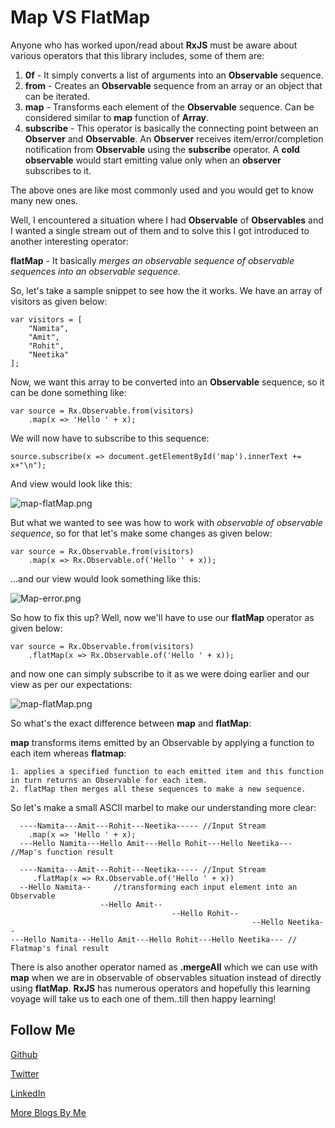 # Map VS FlatMap

Anyone who has worked upon/read about **RxJS** must be aware about various operators that this library includes, some of them are:

1. **0f** - It simply converts a list of arguments into an **Observable** sequence.
2. **from** - Creates an **Observable** sequence from an array or an object that can be iterated.
3. **map** - Transforms each element of the **Observable** sequence. Can be considered similar to **map** function of **Array**.
4. **subscribe** - This operator is basically the connecting point between an **Observer** and **Observable**. An **Observer** receives item/error/completion notification from
 **Observable** using the **subscribe** operator. A **cold observable** would start emitting value only when an **observer** subscribes to it. 

The above ones are like most commonly used and you would get to know many new ones. 

Well, I encountered a situation where I had **Observable** of **Observables** and I wanted a single stream out of them and to solve this I got introduced to another interesting operator:

**flatMap** - It basically *merges an observable sequence of observable sequences into an observable sequence.*

So, let's take a sample snippet to see how the it works. We have an array of visitors as given below:

```
var visitors = [
    "Namita",
    "Amit",
    "Rohit",
    "Neetika"
];
```
 
 Now, we want this array to be converted into an **Observable** sequence, so it can be done something like:
 
 
``` 
var source = Rx.Observable.from(visitors)
    .map(x => 'Hello ' + x);
```
 
 We will now have to subscribe to this sequence:
 
```
source.subscribe(x => document.getElementById('map').innerText += x+"\n");
```

And view would look like this:

![map-flatMap.png](https://raw.githubusercontent.com/NamitaMalik/Map-vs-FlatMap/master/assets/map-flatMap.png)


But what we wanted to see was how to work with *observable of observable sequence*, so for that let's make some changes as given below:

```
var source = Rx.Observable.from(visitors)
    .map(x => Rx.Observable.of('Hello ' + x));
```

...and our view would look something like this:

![Map-error.png](https://raw.githubusercontent.com/NamitaMalik/Map-vs-FlatMap/master/assets/Map-error.png)

So how to fix this up? Well, now we'll have to use our **flatMap** operator as given below:

```
var source = Rx.Observable.from(visitors)
    .flatMap(x => Rx.Observable.of('Hello ' + x));
```

and now one can simply subscribe to it as we were doing earlier and our view as per our expectations:

![map-flatMap.png](https://raw.githubusercontent.com/NamitaMalik/Map-vs-FlatMap/master/assets/map-flatMap.png)

So what's the exact difference between **map** and **flatMap**:

**map** transforms items emitted by an Observable by applying a function to each item whereas **flatmap**:

    1. applies a specified function to each emitted item and this function in turn returns an Observable for each item.
    2. flatMap then merges all these sequences to make a new sequence.
    
So let's make a small ASCII marbel to make our understanding more clear:
  
```
  ----Namita---Amit---Rohit---Neetika----- //Input Stream
    .map(x => 'Hello ' + x);
  ---Hello Namita---Hello Amit---Hello Rohit---Hello Neetika--- //Map's function result
```  
  
```  
  ----Namita---Amit---Rohit---Neetika----- //Input Stream
     .flatMap(x => Rx.Observable.of('Hello ' + x))
  --Hello Namita--     //transforming each input element into an Observable
                    --Hello Amit--
                                    --Hello Rohit--
                                                      --Hello Neetika--
---Hello Namita---Hello Amit---Hello Rohit---Hello Neetika--- // Flatmap's final result
```

There is also another operator named as **.mergeAll** which we can use with **map** when we are in observable of observables situation instead of directly using **flatMap**. **RxJS** has numerous operators and hopefully this learning
voyage will take us to each one of them..till then happy learning!

Follow Me
---
[Github](https://github.com/NamitaMalik)

[Twitter](https://twitter.com/namita13_04)

[LinkedIn](https://in.linkedin.com/in/namita-malik-a7885b23)

[More Blogs By Me](https://namitamalik.github.io/)



